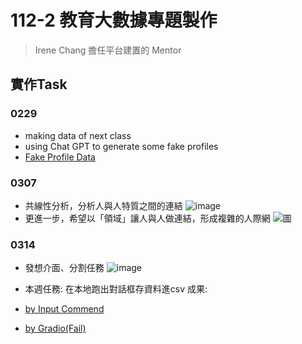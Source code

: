 # 112-2 教育大數據專題製作
> Irene Chang
> 擔任平台建置的 Mentor
## 實作Task
### 0229
- making data of next class
- using Chat GPT to generate some fake profiles
- [Fake Profile Data](https://github.com/41071119H-Irene/eduproject/blob/main/persona.csv)

### 0307
- 共線性分析，分析人與人特質之間的連結
![image](https://github.com/41071119H-Irene/eduproject/assets/112916890/949b2f48-c0a2-4c46-95c3-2dec85e5810d)
- 更進一步，希望以「領域」讓人與人做連結，形成複雜的人際網
![圖](https://github.com/41071119H-Irene/eduproject/assets/112916890/d7f9c428-d8e3-4d8b-98a3-04603a591b46)

### 0314
- 發想介面、分割任務
![image](https://github.com/41071119H-Irene/eduproject/assets/112916890/946048da-ab20-4b12-8da0-fd1582bcbf08)

- 本週任務: 在本地跑出對話框存資料進csv
成果:
- [by Input Commend](https://github.com/41071119H-Irene/eduproject/blob/main/%E8%B3%87%E6%96%99%E8%BC%B8%E5%85%A5MVP/Data%20Input%20MVP_by%20input%20command.ipynb)
- [by Gradio(Fail)](https://github.com/41071119H-Irene/eduproject/blob/main/%E8%B3%87%E6%96%99%E8%BC%B8%E5%85%A5MVP/Data%20Input%20MVP_by%20Gadio.ipynb)
